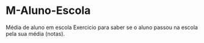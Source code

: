 # M-Aluno-Escola
Média de aluno em escola 
Exercicio para saber se o aluno passou na escola pela sua média (notas).
